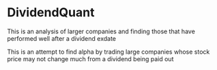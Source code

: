 # DividendQuant
This is an analysis of larger companies and finding those that have performed well after a dividend exdate

This is an attempt to find alpha by trading large companies whose stock price may not change much from a dividend being paid out
